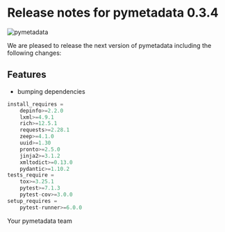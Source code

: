 # Release notes for pymetadata 0.3.4
![pymetadata](https://github.com/matthiaskoenig/pymetadata/raw/develop/docs/images/favicon/pymetadata-100x100-300dpi.png)

We are pleased to release the next version of pymetadata including the 
following changes:

## Features
- bumping dependencies
```python
install_requires =
	depinfo>=2.2.0
	lxml>=4.9.1
	rich>=12.5.1
	requests>=2.28.1
	zeep>=4.1.0
	uuid>=1.30
	pronto>=2.5.0
	jinja2>=3.1.2
	xmltodict>=0.13.0
	pydantic>=1.10.2
tests_require =
	tox>=3.25.1
	pytest>=7.1.3
	pytest-cov>=3.0.0
setup_requires =
	pytest-runner>=6.0.0
```

Your pymetadata team

